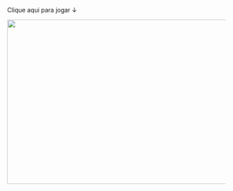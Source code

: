Clique aqui para jogar ↓

<a href="https://benfic4rthur.github.io/AppMataMosquitos/"><img src="https://camo.githubusercontent.com/d8ebb55b3656af0d3ddc558685438d4d65e91df5e0fddb023853e8a759285155/68747470733a2f2f692e696d6775722e636f6d2f456d41426277752e706e67" style="width:550px; height:380px"></a>
